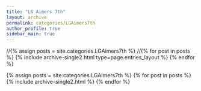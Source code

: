```yaml
---
title: "LG Aimers 7th"
layout: archive
permalink: categories/LGAimers7th
author_profile: true
sidebar_main: true
---
```



//{% assign posts = site.categories.LGAimers7th %}
//{% for post in posts %} {% include archive-single2.html type=page.entries_layout %} {% endfor %}


<div class="archive__container">
  {% assign posts = site.categories.LGAimers7th %}
  {% for post in posts %}
    {% include archive-single2.html %}
  {% endfor %}
</div>
